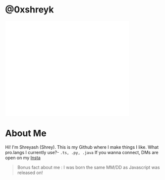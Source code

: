 # @0xshreyk

<img align="center" src="/github-metrics.svg" alt="Metrics" width="400">

# About Me
Hi! I'm Shreyash (Shrey). This is my Github where I make things I like.
What pro.langs I currently use?- `.ts, .py, .java`
If you wanna connect, DMs are open on my [Insta](https://instagram.com/shreyk.x) 


> Bonus fact about me : I was born the same MM/DD as Javascript was released on!
